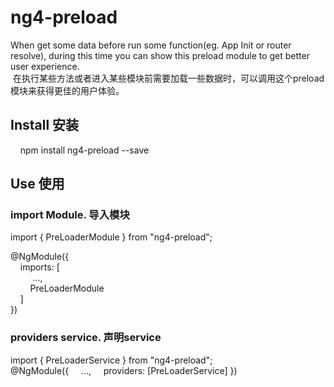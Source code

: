 <h1>ng4-preload</h1>
  When get some data before run some function(eg. App Init or router resolve),  during this time you can show this preload module to get better user experience.<br>
  在执行某些方法或者进入某些模块前需要加载一些数据时，可以调用这个preload模块来获得更佳的用户体验。
<h2>Install 安装</h2>
&nbsp;&nbsp;&nbsp;&nbsp;npm install ng4-preload --save
<h2>Use 使用</h2>
  <h3>import Module. 导入模块</h3>
  import { PreLoaderModule } from "ng4-preload";<br>
  
  @NgModule({<br>
  &nbsp;&nbsp;&nbsp;&nbsp;imports: [<br>
  &nbsp;&nbsp;&nbsp;&nbsp;&nbsp;&nbsp;&nbsp;&nbsp;  ...,<br>
    &nbsp;&nbsp;&nbsp;&nbsp;&nbsp;&nbsp;&nbsp;&nbsp;PreLoaderModule<br>
  &nbsp;&nbsp;&nbsp;&nbsp;]<br>
})<br>
<h3>providers service. 声明service</h3>
import { PreLoaderService } from "ng4-preload";<br>
@NgModule({
    &nbsp;&nbsp;&nbsp;&nbsp;...,
    &nbsp;&nbsp;&nbsp;&nbsp;providers: [PreLoaderService]
})<br>
